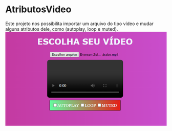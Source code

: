 # AtributosVideo
Este projeto nos possibilita importar um arquivo do tipo vídeo e mudar alguns atributos dele, como (autoplay, loop e muted).
![IMAGE](image.PNG)
